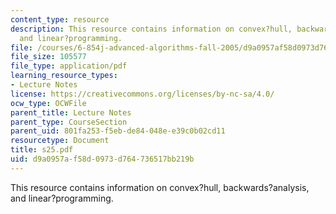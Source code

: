 ```yaml
---
content_type: resource
description: This resource contains information on convex?hull, backwards?analysis,
  and linear?programming.
file: /courses/6-854j-advanced-algorithms-fall-2005/d9a0957af58d0973d764736517bb219b_s25.pdf
file_size: 105577
file_type: application/pdf
learning_resource_types:
- Lecture Notes
license: https://creativecommons.org/licenses/by-nc-sa/4.0/
ocw_type: OCWFile
parent_title: Lecture Notes
parent_type: CourseSection
parent_uid: 801fa253-f5eb-de84-048e-e39c0b02cd11
resourcetype: Document
title: s25.pdf
uid: d9a0957a-f58d-0973-d764-736517bb219b
---
```

This resource contains information on convex?hull, backwards?analysis, and linear?programming.
